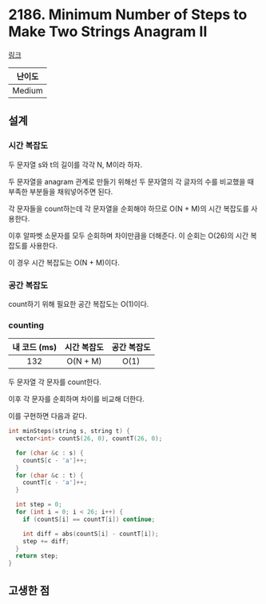 # 2186. Minimum Number of Steps to Make Two Strings Anagram II

[링크](https://leetcode.com/problems/minimum-number-of-steps-to-make-two-strings-anagram-ii/)

| 난이도 |
| :----: |
| Medium |

## 설계

### 시간 복잡도

두 문자열 s와 t의 길이를 각각 N, M이라 하자.

두 문자열을 anagram 관계로 만들기 위해선 두 문자열의 각 글자의 수를 비교했을 때 부족한 부분들을 채워넣어주면 된다.

각 문자들을 count하는데 각 문자열을 순회해야 하므로 O(N + M)의 시간 복잡도를 사용한다.

이후 알파벳 소문자를 모두 순회하며 차이만큼을 더해준다. 이 순회는 O(26)의 시간 복잡도를 사용한다.

이 경우 시간 복잡도는 O(N + M)이다.

### 공간 복잡도

count하기 위해 필요한 공간 복잡도는 O(1)이다.

### counting

| 내 코드 (ms) | 시간 복잡도 | 공간 복잡도 |
| :----------: | :---------: | :---------: |
|     132      |  O(N + M)   |    O(1)     |

두 문자열 각 문자를 count한다.

이후 각 문자를 순회하며 차이를 비교해 더한다.

이를 구현하면 다음과 같다.

```cpp
int minSteps(string s, string t) {
  vector<int> countS(26, 0), countT(26, 0);

  for (char &c : s) {
    countS[c - 'a']++;
  }
  for (char &c : t) {
    countT[c - 'a']++;
  }

  int step = 0;
  for (int i = 0; i < 26; i++) {
    if (countS[i] == countT[i]) continue;

    int diff = abs(countS[i] - countT[i]);
    step += diff;
  }
  return step;
}
```

## 고생한 점
